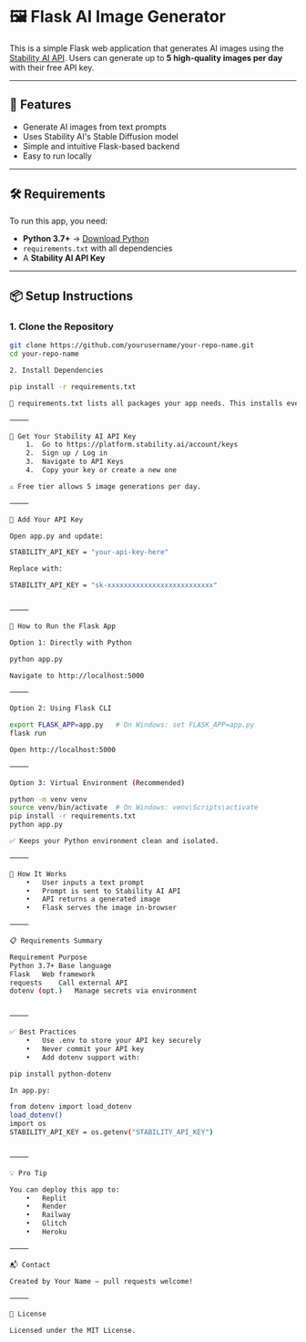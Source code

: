 

# 🖼️ Flask AI Image Generator

This is a simple Flask web application that generates AI images using the [Stability AI API](https://platform.stability.ai). Users can generate up to **5 high-quality images per day** with their free API key.

---

## 🚀 Features

- Generate AI images from text prompts  
- Uses Stability AI's Stable Diffusion model  
- Simple and intuitive Flask-based backend  
- Easy to run locally  

---

## 🛠️ Requirements

To run this app, you need:

- **Python 3.7+** → [Download Python](https://www.python.org/downloads/)  
- `requirements.txt` with all dependencies  
- A **Stability AI API Key**

---

## 📦 Setup Instructions

### 1. Clone the Repository

```bash
git clone https://github.com/yourusername/your-repo-name.git
cd your-repo-name

2. Install Dependencies

pip install -r requirements.txt

🧠 requirements.txt lists all packages your app needs. This installs everything.

⸻

🔑 Get Your Stability AI API Key
	1.	Go to https://platform.stability.ai/account/keys
	2.	Sign up / Log in
	3.	Navigate to API Keys
	4.	Copy your key or create a new one

⚠️ Free tier allows 5 image generations per day.

⸻

🧠 Add Your API Key

Open app.py and update:

STABILITY_API_KEY = "your-api-key-here"

Replace with:

STABILITY_API_KEY = "sk-xxxxxxxxxxxxxxxxxxxxxxxxxx"


⸻

🏃 How to Run the Flask App

Option 1: Directly with Python

python app.py

Navigate to http://localhost:5000

⸻

Option 2: Using Flask CLI

export FLASK_APP=app.py   # On Windows: set FLASK_APP=app.py
flask run

Open http://localhost:5000

⸻

Option 3: Virtual Environment (Recommended)

python -m venv venv
source venv/bin/activate  # On Windows: venv\Scripts\activate
pip install -r requirements.txt
python app.py

✅ Keeps your Python environment clean and isolated.

⸻

🧰 How It Works
	•	User inputs a text prompt
	•	Prompt is sent to Stability AI API
	•	API returns a generated image
	•	Flask serves the image in-browser

⸻

📋 Requirements Summary

Requirement	Purpose
Python 3.7+	Base language
Flask	Web framework
requests	Call external API
dotenv (opt.)	Manage secrets via environment


⸻

✅ Best Practices
	•	Use .env to store your API key securely
	•	Never commit your API key
	•	Add dotenv support with:

pip install python-dotenv

In app.py:

from dotenv import load_dotenv
load_dotenv()
import os
STABILITY_API_KEY = os.getenv("STABILITY_API_KEY")


⸻

💡 Pro Tip

You can deploy this app to:
	•	Replit
	•	Render
	•	Railway
	•	Glitch
	•	Heroku

⸻

📬 Contact

Created by Your Name — pull requests welcome!

⸻

📄 License

Licensed under the MIT License.

